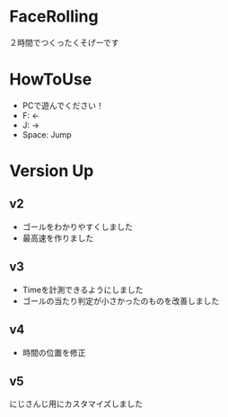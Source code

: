 # FaceRolling
２時間でつくったくそげーです

# HowToUse
* PCで遊んでください！
* F: ←
* J: →
* Space: Jump

# Version Up
## v2
* ゴールをわかりやすくしました
* 最高速を作りました

## v3
* Timeを計測できるようにしました
* ゴールの当たり判定が小さかったのものを改善しました

## v4
* 時間の位置を修正

## v5
にじさんじ用にカスタマイズしました

